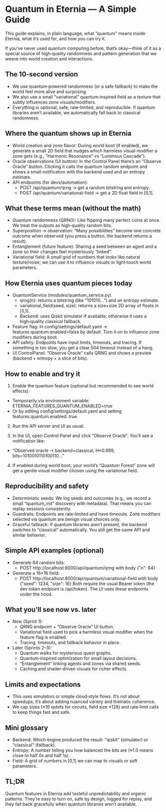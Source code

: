 # Quantum in Eternia — A Simple Guide

This guide explains, in plain language, what “quantum” means inside Eternia, what it’s used for, and how you can try it.

If you’ve never used quantum computing before, that’s okay—think of it as a special source of high‑quality randomness and pattern generation that we weave into world creation and interactions.


## The 10‑second version
- We use quantum‑powered randomness (or a safe fallback) to make the world feel more alive and surprising.
- We also use a small “variational” quantum‑inspired field as a texture that subtly influences zone visuals/modifiers.
- Everything is optional, safe, rate‑limited, and reproducible. If quantum libraries aren’t available, we automatically fall back to classical randomness.


## Where the quantum shows up in Eternia
- World creation and zone flavor: During world boot (if enabled), we generate a small 2D field that nudges which harmless visual modifier a zone gets (e.g., “Harmonic Resonance” vs “Luminous Cascade”).
- Oracle observations (UI button): In the Control Panel there’s an “Observe Oracle” button. Clicking it calls the quantum random endpoint and shows a small notification with the backend used and an entropy estimate.
- API endpoints (for devs/automation):
  - POST /api/quantum/qrng → get a random bitstring and entropy.
  - POST /api/quantum/variational-field → get a 2D float field in [0,1].


## What these terms mean (without the math)
- Quantum randomness (QRNG): Like flipping many perfect coins at once. We treat the outputs as high‑quality random bits.
- Superposition → observation: “Many possibilities” become one concrete outcome when observed (you press a button, the backend returns a result).
- Entanglement (future feature): Sharing a seed between an agent and a zone so their changes feel mysteriously “linked”.
- Variational field: A small grid of numbers that looks like natural texture/noise; we can use it to influence visuals or light‑touch world parameters.


## How Eternia uses quantum pieces today
- QuantumService (modules/quantum_service.py)
  - qrng(n): returns a bitstring (like "101010...") and an entropy estimate.
  - variational_field(seed, size): returns a size×size 2D array of floats in [0,1].
  - Backend: uses Qiskit simulator if available; otherwise it uses a high‑quality classical fallback.
- Feature flag: In config/settings/default.yaml → features.quantum.enabled=false by default. Turn it on to influence zone modifiers during boot.
- API safety: Endpoints have input limits, timeouts, and tracing. If something is too slow, you get a clear 504 timeout instead of a hang.
- UI ControlPanel: “Observe Oracle” calls QRNG and shows a preview (backend + entropy + a slice of bits).


## How to enable and try it
1) Enable the quantum feature (optional but recommended to see world effects):
- Temporarily via environment variable: ETERNIA_FEATURES_QUANTUM_ENABLED=true
- Or by editing config/settings/default.yaml and setting features.quantum.enabled: true

2) Run the API server and UI as usual.

3) In the UI, open Control Panel and click “Observe Oracle”. You’ll see a notification like:
- “Observed oracle → backend=classical, H≈0.999, bits=1010010110100110…”

4) If enabled during world boot, your world’s “Quantum Forest” zone will get a gentle visual modifier chosen using the variational field.


## Reproducibility and safety
- Deterministic seeds: We log seeds and outcomes (e.g., we record a small “quantum_init” discovery with metadata). That means you can replay sessions consistently.
- Guardrails: Endpoints are rate‑limited and have timeouts. Zone modifiers selected via quantum are benign visual choices only.
- Graceful fallback: If quantum libraries aren’t present, the backend switches to “classical” automatically. You still get the same API and similar behavior.


## Simple API examples (optional)
- Generate 64 random bits:
  - POST http://localhost:8000/api/quantum/qrng with body {"n": 64}
- Generate a 16×16 field:
  - POST http://localhost:8000/api/quantum/variational-field with body {"seed": 1234, "size": 16}
Both require the usual Bearer token (the dev token endpoint is /api/token). The UI uses these endpoints under the hood.


## What you’ll see now vs. later
- Now (Sprint 1):
  - QRNG endpoint + “Observe Oracle” UI button.
  - Variational field used to pick a harmless visual modifier when the feature flag is enabled.
  - Tracing, timeouts, and fallback behavior in place.
- Later (Sprints 2–3):
  - Quantum walks for mysterious quest graphs.
  - Quantum‑inspired optimization for small layout decisions.
  - “Entanglement” linking agents and zones via shared seeds.
  - Caching and shader‑driven visuals for richer effects.


## Limits and expectations
- This uses simulators or simple cloud‑style flows. It’s not about speedups; it’s about adding nuanced variety and thematic coherence.
- We cap sizes (≤16 qubits for circuits, field size ≤128) and rate‑limit calls to keep things fast and safe.


## Mini glossary
- Backend: Which engine produced the result: "qiskit" (simulator) or "classical" (fallback).
- Entropy: A number telling you how balanced the bits are (≈1.0 means close to half 0s and half 1s).
- Field: A grid of numbers in [0,1] we can map to visuals or soft parameters.


## TL;DR
Quantum features in Eternia add tasteful unpredictability and organic patterns. They’re easy to turn on, safe by design, logged for replay, and they fall back gracefully when quantum libraries aren’t available.